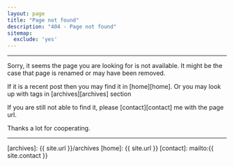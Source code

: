 ```yaml
---
layout: page
title: "Page not found"
description: "404 - Page not found"
sitemap:
  exclude: 'yes'
---
```


<hr/>

Sorry, it seems the page you are looking for is not available. It might be the case that page is renamed or may have been removed. 

If it is a recent post then you may find it in [home][home]. Or you may look up with tags in [archives][archives] section 


If you are still not able to find it, please [contact][contact] me with the page url.


Thanks a lot for cooperating. 




<hr class="b100"/>

[archives]: {{ site.url }}/archives 
[home]: {{ site.url }}
[contact]: mailto:{{ site.contact }}
